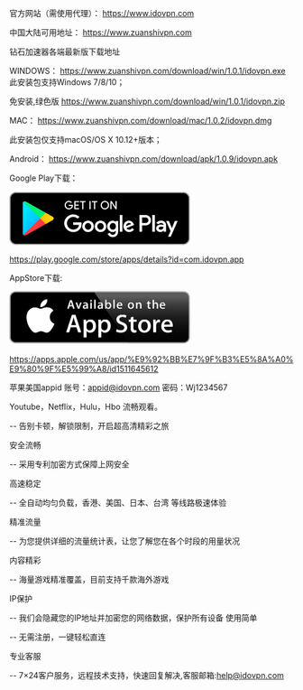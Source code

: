 官方网站（需使用代理）：
https://www.idovpn.com

中国大陆可用地址：
https://www.zuanshivpn.com

钻石加速器各端最新版下载地址


WINDOWS：
https://www.zuanshivpn.com/download/win/1.0.1/idovpn.exe
此安装包支持Windows 7/8/10；

免安装,绿色版
https://www.zuanshivpn.com/download/win/1.0.1/idovpn.zip



MAC：
https://www.zuanshivpn.com/download/mac/1.0.2/idovpn.dmg

此安装包仅支持macOS/OS X 10.12+版本；


Android：
https://www.zuanshivpn.com/download/apk/1.0.9/idovpn.apk

Google Play下载： 

<a href="https://play.google.com/store/apps/details?id=com.idovpn.android">
<img alt="Get it on GooglePlay" src="https://github.com/idovpn/idovpn/blob/master/image/googleplay.png" width="320" height="95" />
</a>

https://play.google.com/store/apps/details?id=com.idovpn.app

AppStore下载: 

<a href="https://apps.apple.com/us/app/%E9%92%BB%E7%9F%B3%E5%8A%A0%E9%80%9F%E5%99%A8/id1511645612">
<img alt="Get it on AppStore" src="https://github.com/idovpn/idovpn/blob/master/image/appstore.png" width="320" height="95" />
</a>

https://apps.apple.com/us/app/%E9%92%BB%E7%9F%B3%E5%8A%A0%E9%80%9F%E5%99%A8/id1511645612


苹果美国appid
账号：appid@idovpn.com
密码：Wj1234567


Youtube，Netflix，Hulu，Hbo 流畅观看。

-- 告别卡顿，解锁限制，开启超高清精彩之旅

安全流畅

-- 采用专利加密方式保障上网安全

高速稳定

-- 全自动均匀负载，香港、美国、日本、台湾 等线路极速体验

精准流量

-- 为您提供详细的流量统计表，让您了解您在各个时段的用量状况

内容精彩

-- 海量游戏精准覆盖，目前支持千款海外游戏

IP保护

-- 我们会隐藏您的IP地址并加密您的网络数据，保护所有设备
使用简单

-- 无需注册，一键轻松直连

专业客服

-- 7×24客户服务，远程技术支持，快速回复解决,客服邮箱:help@idovpn.com
